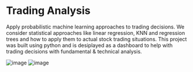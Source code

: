 # Trading Analysis
Apply probabilistic machine learning approaches to trading decisions. We consider statistical approaches like linear regression, KNN and regression trees and how to apply them to actual stock trading situations. This project was built using python and is desiplayed as a dashboard to help with trading decisions with fundamental & technical analysis.

![image](https://user-images.githubusercontent.com/26040923/208332571-b953a233-88d5-4f11-8465-2e690f6acc60.png)
![image](https://user-images.githubusercontent.com/26040923/208332652-4611e04f-cc30-4849-bdbe-ba315961aaf1.png)
